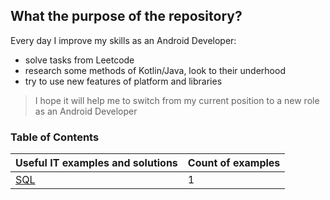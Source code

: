 ## What the purpose of the repository?

Every day I improve my skills as an Android Developer:
- solve tasks from Leetcode
- research some methods of Kotlin/Java, look to their underhood
- try to use new features of platform and libraries

> I hope it will help me to switch from my current position to a new role as an Android Developer


### Table of Contents
| Useful IT examples and solutions    | Count of examples  |
| ----------------------------------- | ------------------ |
| [SQL](documents/sql.md)             | 1                  |